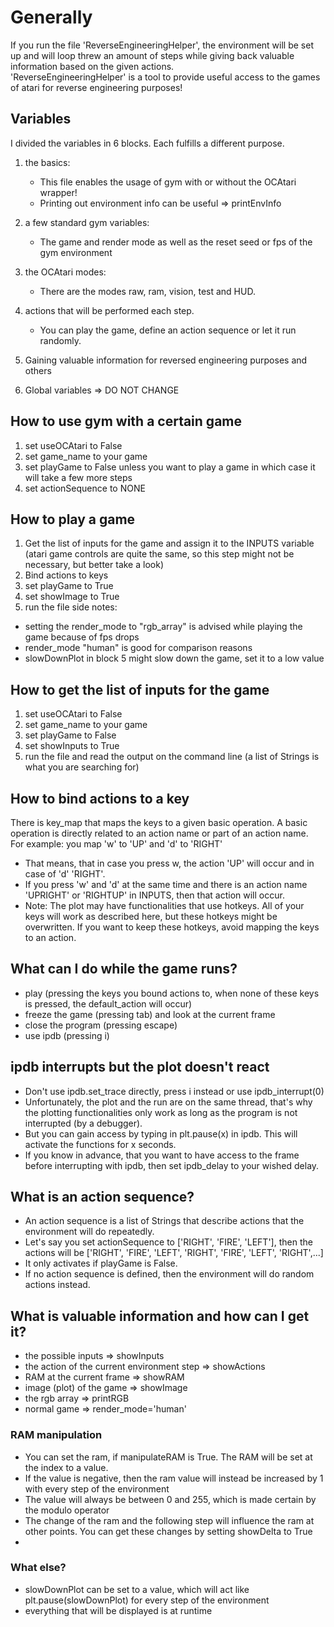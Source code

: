 # Generally
If you run the file 'ReverseEngineeringHelper', the environment will be set up and 
will loop threw an amount of steps while giving back valuable information based 
on the given actions.<br>
'ReverseEngineeringHelper' is a tool to provide useful access to the games of atari
for reverse engineering purposes!

## Variables
I divided the variables in 6 blocks. Each fulfills a different purpose. 
1. the basics:
    - This file enables the usage of gym with or without the OCAtari wrapper! 
    - Printing out environment info can be useful => printEnvInfo

2. a few standard gym variables:
   - The game and render mode as well as the reset seed or fps of the gym environment

3. the OCAtari modes:
   - There are the modes raw, ram, vision, test and HUD. 

4. actions that will be performed each step. 
   - You can play the game, define an action sequence or let it run randomly.

5. Gaining valuable information for reversed engineering purposes and others
6. Global variables => DO NOT CHANGE

## How to use gym with a certain game
1. set useOCAtari to False
2. set game_name to your game
3. set playGame to False unless you want to play a game in which case it will take a few more steps
4. set actionSequence to NONE

## How to play a game
1. Get the list of inputs for the game and assign it to the INPUTS variable <br>
(atari game controls are quite the same, so this step might not be necessary, but better take a look)
2. Bind actions to keys
3. set playGame to True
4. set showImage to True
5. run the file
side notes: 
- setting the render_mode to "rgb_array" is advised while playing the game because of fps drops
- render_mode "human" is good for comparison reasons
- slowDownPlot in block 5 might slow down the game, set it to a low value

## How to get the list of inputs for the game
1. set useOCAtari to False
2. set game_name to your game
3. set playGame to False
4. set showInputs to True
5. run the file and read the output on the command line (a list of Strings is what you are searching for)

## How to bind actions to a key
There is key_map that maps the keys to a given basic operation.
A basic operation is directly related to an action name or part of an action name.<br>
For example: you map 'w' to 'UP' and 'd' to 'RIGHT' <br>
- That means, that in case you press w, the action 'UP' will occur and in case of 'd' 'RIGHT'. 
- If you press 'w' and 'd' at the same time and there is an action name
   'UPRIGHT' or 'RIGHTUP' in INPUTS, then that action will occur.<br>
- Note: The plot may have functionalities that use hotkeys. All of your keys will work
as described here, but these hotkeys might be overwritten. If you want to keep these hotkeys,
avoid mapping the keys to an action.

## What can I do while the game runs?
- play (pressing the keys you bound actions to, when none of these keys is pressed, the default_action will occur)
- freeze the game (pressing tab) and look at the current frame
- close the program (pressing escape)
- use ipdb (pressing i)

## ipdb interrupts but the plot doesn't react
- Don't use ipdb.set_trace directly, press i instead or use ipdb_interrupt(0)
- Unfortunately, the plot and the run are on the same thread, that's why the plotting
functionalities only work as long as the program is not interrupted (by a debugger). 
- But you can gain access by typing in plt.pause(x) in ipdb. This will activate the 
functions for x seconds.
- If you know in advance, that you want to have access to the frame before interrupting 
with ipdb, then set ipdb_delay to your wished delay. 

## What is an action sequence?
- An action sequence is a list of Strings that describe actions that the environment will do repeatedly.
- Let's say you set actionSequence to ['RIGHT', 'FIRE', 'LEFT'], then the actions will
be ['RIGHT', 'FIRE', 'LEFT', 'RIGHT', 'FIRE', 'LEFT', 'RIGHT',...]
- It only activates if playGame is False.
- If no action sequence is defined, then the environment will do random actions instead.

## What is valuable information and how can I get it?
- the possible inputs => showInputs
- the action of the current environment step => showActions
- RAM at the current frame => showRAM
- image (plot) of the game => showImage
- the rgb array => printRGB
- normal game => render_mode='human'
### RAM manipulation
- You can set the ram, if manipulateRAM is True. The RAM will be set at the index to a value.
- If the value is negative, then the ram value will instead be increased by 1 with every step of the environment
- The value will always be between 0 and 255, which is made certain by the modulo operator
- The change of the ram and the following step will influence the ram at other points. 
You can get these changes by setting showDelta to True
- 

### What else?
- slowDownPlot can be set to a value, which will act like plt.pause(slowDownPlot) for every step of the environment
- everything that will be displayed is at runtime

